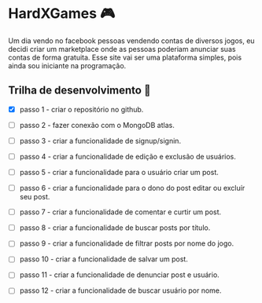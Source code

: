 # HardXGames :video_game:

Um dia vendo no facebook pessoas vendendo contas de diversos jogos, eu decidi criar um marketplace onde as pessoas poderiam anunciar suas contas de forma gratuita. Esse site vai ser uma plataforma simples, pois ainda sou iniciante na programação.

## Trilha de desenvolvimento :rocket:

- [x] passo 1 - criar o repositório no github.

- [ ] passo 2 - fazer conexão com o MongoDB atlas.

- [ ] passo 3 - criar a funcionalidade de signup/signin.

- [ ] passo 4 - criar a funcionalidade de edição e exclusão de usuários.

- [ ] passo 5 - criar a funcionalidade para o usuário criar um post.

- [ ] passo 6 - criar a funcionalidade para o dono do post editar ou excluír seu post.

- [ ] passo 7 - criar a funcionalidade de comentar e curtir um post.

- [ ] passo 8 - criar a funcionalidade de buscar posts por título.

- [ ] passo 9 - criar a funcionalidade de filtrar posts por nome do jogo.

- [ ] passo 10 - criar a funcionalidade de salvar um post.

- [ ] passo 11 - criar a funcionalidade de denunciar post e usuário.

- [ ] passo 12 - criar a funcionalidade de buscar usuário por nome.
